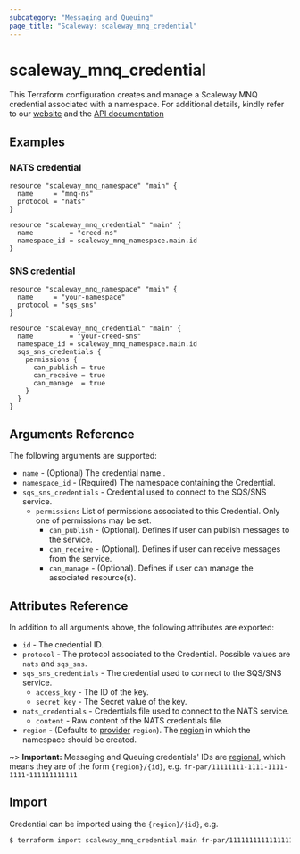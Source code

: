```yaml
---
subcategory: "Messaging and Queuing"
page_title: "Scaleway: scaleway_mnq_credential"
---
```


# scaleway_mnq_credential

This Terraform configuration creates and manage a Scaleway MNQ credential associated with a namespace.
For additional details, kindly refer to our [website](https://www.scaleway.com/en/docs/serverless/messaging/) and
the [API documentation](https://developers.scaleway.com/en/products/messaging_and_queuing/api/v1alpha1/#post-67608e)

## Examples

### NATS credential

```hcl
resource "scaleway_mnq_namespace" "main" {
  name     = "mnq-ns"
  protocol = "nats"
}

resource "scaleway_mnq_credential" "main" {
  name         = "creed-ns"
  namespace_id = scaleway_mnq_namespace.main.id
}
```

### SNS credential

```hcl
resource "scaleway_mnq_namespace" "main" {
  name     = "your-namespace"
  protocol = "sqs_sns"
}

resource "scaleway_mnq_credential" "main" {
  name         = "your-creed-sns"
  namespace_id = scaleway_mnq_namespace.main.id
  sqs_sns_credentials {
    permissions {
      can_publish = true
      can_receive = true
      can_manage  = true
    }
  }
}
```

## Arguments Reference

The following arguments are supported:

- `name` - (Optional) The credential name..
- `namespace_id` - (Required) The namespace containing the Credential.
- `sqs_sns_credentials` - Credential used to connect to the SQS/SNS service.
    - `permissions` List of permissions associated to this Credential. Only one of permissions may be set.
        - `can_publish` - (Optional). Defines if user can publish messages to the service.
        - `can_receive` - (Optional). Defines if user can receive messages from the service.
        - `can_manage` - (Optional). Defines if user can manage the associated resource(s).

## Attributes Reference

In addition to all arguments above, the following attributes are exported:

- `id` - The credential ID.
- `protocol` - The protocol associated to the Credential. Possible values are `nats` and `sqs_sns`.
- `sqs_sns_credentials` - The credential used to connect to the SQS/SNS service.
    - `access_key` - The ID of the key.
    - `secret_key` - The Secret value of the key.
- `nats_credentials` - Credentials file used to connect to the NATS service.
    - `content` - Raw content of the NATS credentials file.
- `region` - (Defaults to [provider](../index.md#region) `region`). The [region](../guides/regions_and_zones.md#regions)
  in which the namespace should be created.

~> **Important:** Messaging and Queuing credentials' IDs are [regional](../guides/regions_and_zones.md#resource-ids),
which means they are of the form `{region}/{id}`, e.g. `fr-par/11111111-1111-1111-1111-111111111111`

## Import

Credential can be imported using the `{region}/{id}`, e.g.

```bash
$ terraform import scaleway_mnq_credential.main fr-par/11111111111111111111111111111111
```
